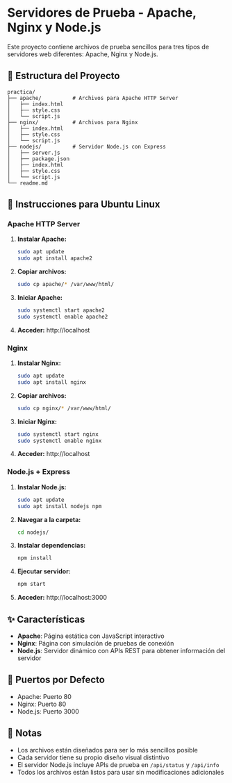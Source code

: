 # Servidores de Prueba - Apache, Nginx y Node.js

Este proyecto contiene archivos de prueba sencillos para tres tipos de servidores web diferentes: Apache, Nginx y Node.js.

## 📁 Estructura del Proyecto

```
practica/
├── apache/          # Archivos para Apache HTTP Server
│   ├── index.html
│   ├── style.css
│   └── script.js
├── nginx/           # Archivos para Nginx
│   ├── index.html
│   ├── style.css
│   └── script.js
├── nodejs/          # Servidor Node.js con Express
│   ├── server.js
│   ├── package.json
│   ├── index.html
│   ├── style.css
│   └── script.js
└── readme.md
```

## 🚀 Instrucciones para Ubuntu Linux

### Apache HTTP Server

1. **Instalar Apache:**
   ```bash
   sudo apt update
   sudo apt install apache2
   ```

2. **Copiar archivos:**
   ```bash
   sudo cp apache/* /var/www/html/
   ```

3. **Iniciar Apache:**
   ```bash
   sudo systemctl start apache2
   sudo systemctl enable apache2
   ```

4. **Acceder:** http://localhost

### Nginx

1. **Instalar Nginx:**
   ```bash
   sudo apt update
   sudo apt install nginx
   ```

2. **Copiar archivos:**
   ```bash
   sudo cp nginx/* /var/www/html/
   ```

3. **Iniciar Nginx:**
   ```bash
   sudo systemctl start nginx
   sudo systemctl enable nginx
   ```

4. **Acceder:** http://localhost

### Node.js + Express

1. **Instalar Node.js:**
   ```bash
   sudo apt update
   sudo apt install nodejs npm
   ```

2. **Navegar a la carpeta:**
   ```bash
   cd nodejs/
   ```

3. **Instalar dependencias:**
   ```bash
   npm install
   ```

4. **Ejecutar servidor:**
   ```bash
   npm start
   ```

5. **Acceder:** http://localhost:3000

## ✨ Características

- **Apache**: Página estática con JavaScript interactivo
- **Nginx**: Página con simulación de pruebas de conexión
- **Node.js**: Servidor dinámico con APIs REST para obtener información del servidor

## 🔧 Puertos por Defecto

- Apache: Puerto 80
- Nginx: Puerto 80
- Node.js: Puerto 3000

## 📝 Notas

- Los archivos están diseñados para ser lo más sencillos posible
- Cada servidor tiene su propio diseño visual distintivo
- El servidor Node.js incluye APIs de prueba en `/api/status` y `/api/info`
- Todos los archivos están listos para usar sin modificaciones adicionales
